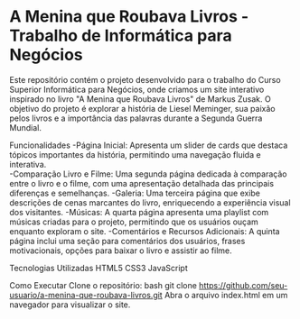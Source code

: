 # A Menina que Roubava Livros - Trabalho de Informática para Negócios

Este repositório contém o projeto desenvolvido para o trabalho do Curso Superior Informática para Negócios, onde criamos um site interativo inspirado no livro "A Menina que Roubava Livros" de Markus Zusak. O objetivo do projeto é explorar a história de Liesel Meminger, sua paixão pelos livros e a importância das palavras durante a Segunda Guerra Mundial.

Funcionalidades
-Página Inicial: Apresenta um slider de cards que destaca tópicos importantes da história, permitindo uma navegação fluida e interativa.<br>
-Comparação Livro e Filme: Uma segunda página dedicada à comparação entre o livro e o filme, com uma apresentação detalhada das principais diferenças e semelhanças.
-Galeria: Uma terceira página que exibe descrições de cenas marcantes do livro, enriquecendo a experiência visual dos visitantes.
-Músicas: A quarta página apresenta uma playlist com músicas criadas para o projeto, permitindo que os usuários ouçam enquanto exploram o site.
-Comentários e Recursos Adicionais: A quinta página inclui uma seção para comentários dos usuários, frases motivacionais, opções para baixar o livro e assistir ao filme.

Tecnologias Utilizadas
HTML5
CSS3
JavaScript

Como Executar
Clone o repositório:
bash
git clone https://github.com/seu-usuario/a-menina-que-roubava-livros.git
Abra o arquivo index.html em um navegador para visualizar o site.
